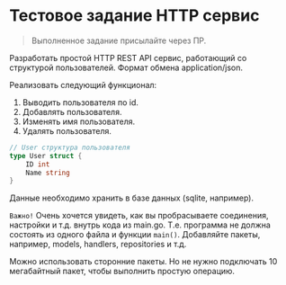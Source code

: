 # Тестовое задание HTTP сервис
> Выполненное задание присылайте через ПР.

Разработать простой HTTP REST API сервис, работающий со структурой пользователей. Формат обмена application/json.

Реализовать следующий функционал:
1. Выводить пользователя по id.
1. Добавлять пользователя.
1. Изменять имя пользователя.
1. Удалять пользователя.

```go
// User структура пользователя
type User struct {
    ID int
    Name string
}
```
Данные необходимо хранить в базе данных (sqlite, например).

`Важно!` Очень хочется увидеть, как вы пробрасываете соединения, настройки и т.д. внутрь кода из main.go. Т.е. программа не должна состоять из одного файла и функции `main()`. Добавляйте пакеты, например, models, handlers, repositories и т.д. 

Можно использовать сторонние пакеты. Но не нужно подключать 10 мегабайтный пакет, чтобы выполнить простую операцию.
